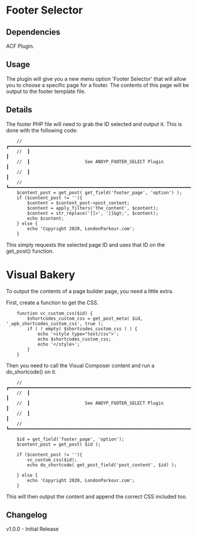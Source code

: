 # Footer Selector

## Dependencies
ACF Plugin.

## Usage
The plugin will give you a new menu option 'Footer Selector' that will allow you to choose a specific page for a footer. The contents of this page will be output to the footer template file.

## Details

The footer PHP file will need to grab the ID selected and output it. This is done with the following code:

```
    //  ┏━━━━━━━━━━━━━━━━━━━━━━━━━━━━━━━━━━━━━━━━━━━━━━━━━━━━━━━━━━━━━━━━━━━━━━━━━┓
    //  ┃                                                                         ┃
    //  ┃                     See ANDYP_FOOTER_SELECT Plugin                      ┃
    //  ┃                                                                         ┃
    //  ┗━━━━━━━━━━━━━━━━━━━━━━━━━━━━━━━━━━━━━━━━━━━━━━━━━━━━━━━━━━━━━━━━━━━━━━━━━┛
    $content_post = get_post( get_field('footer_page', 'option') );
    if ($content_post != ''){
        $content = $content_post->post_content;
        $content = apply_filters('the_content', $content);
        $content = str_replace(']]>', ']]&gt;', $content);
        echo $content;
    } else {
        echo 'Copyright 2020, LondonParkour.com';
    }
```

This simply requests the selected page ID and uses that ID on the get_post() function.

# Visual Bakery

To output the contents of a page builder page, you need a little extra.

First, create a function to get the CSS.
```
    function vc_custom_css($id) {
        $shortcodes_custom_css = get_post_meta( $id, '_wpb_shortcodes_custom_css', true );
        if ( ! empty( $shortcodes_custom_css ) ) {
            echo '<style type="text/css">';
            echo $shortcodes_custom_css;
            echo '</style>';
        }
    }
```
Then you need to call the Visual Composer content and run a do_shortcode() on it.
```
    //  ┏━━━━━━━━━━━━━━━━━━━━━━━━━━━━━━━━━━━━━━━━━━━━━━━━━━━━━━━━━━━━━━━━━━━━━━━━━┓
    //  ┃                                                                         ┃
    //  ┃                     See ANDYP_FOOTER_SELECT Plugin                      ┃
    //  ┃                                                                         ┃
    //  ┗━━━━━━━━━━━━━━━━━━━━━━━━━━━━━━━━━━━━━━━━━━━━━━━━━━━━━━━━━━━━━━━━━━━━━━━━━┛
    
    $id = get_field('footer_page', 'option');
    $content_post = get_post( $id );

    if ($content_post != ''){
        vc_custom_css($id);
        echo do_shortcode( get_post_field('post_content', $id) );
        
    } else {
        echo 'Copyright 2020, LondonParkour.com';
    }
```
This will then output the content and append the correct CSS included too.


## Changelog

v1.0.0 - Initial Release